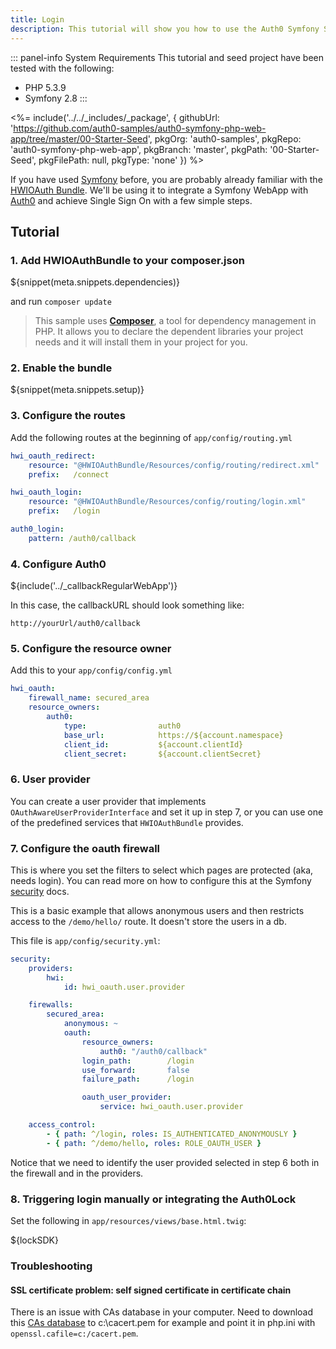 ```yaml
---
title: Login
description: This tutorial will show you how to use the Auth0 Symfony SDK to add authentication and authorization to your web app.
---
```


::: panel-info System Requirements
This tutorial and seed project have been tested with the following:
* PHP 5.3.9
* Symfony 2.8
:::

<%= include('../../_includes/_package', {
  githubUrl: 'https://github.com/auth0-samples/auth0-symfony-php-web-app/tree/master/00-Starter-Seed',
  pkgOrg: 'auth0-samples',
  pkgRepo: 'auth0-symfony-php-web-app',
  pkgBranch: 'master',
  pkgPath: '00-Starter-Seed',
  pkgFilePath: null,
  pkgType: 'none'
}) %>

If you have used [Symfony](http://symfony.com) before, you are probably already familiar with the [HWIOAuth Bundle](https://github.com/hwi/HWIOAuthBundle). We'll be using it to integrate a Symfony WebApp with [Auth0](https://auth0.com/) and achieve Single Sign On with a few simple steps.

## Tutorial

### 1. Add HWIOAuthBundle to your composer.json

${snippet(meta.snippets.dependencies)}

and run `composer update`

> This sample uses **[Composer](https://getcomposer.org/doc/00-intro.md)**, a tool for dependency management in PHP. It allows you to declare the dependent libraries your project needs and it will install them in your project for you.


### 2. Enable the bundle

${snippet(meta.snippets.setup)}

### 3. Configure the routes

Add the following routes at the beginning of `app/config/routing.yml`

```yml
hwi_oauth_redirect:
    resource: "@HWIOAuthBundle/Resources/config/routing/redirect.xml"
    prefix:   /connect

hwi_oauth_login:
    resource: "@HWIOAuthBundle/Resources/config/routing/login.xml"
    prefix:   /login

auth0_login:
    pattern: /auth0/callback
```


### 4. Configure Auth0

${include('../_callbackRegularWebApp')}

In this case, the callbackURL should look something like:

```
http://yourUrl/auth0/callback
```

### 5. Configure the resource owner

Add this to your `app/config/config.yml`

```yml
hwi_oauth:
    firewall_name: secured_area
    resource_owners:
        auth0:
            type:                auth0
            base_url:            https://${account.namespace}
            client_id:           ${account.clientId}
            client_secret:       ${account.clientSecret}
```

### 6. User provider

You can create a user provider that implements `OAuthAwareUserProviderInterface` and set it up in step 7, or you
can use one of the predefined services that `HWIOAuthBundle` provides.

### 7. Configure the oauth firewall

This is where you set the filters to select which pages are protected (aka, needs login). You can read more on how to configure this at the Symfony [security](http://symfony.com/doc/current/book/security.html) docs.

This is a basic example that allows anonymous users and then restricts access to the `/demo/hello/` route. It doesn't store the users in a db.

This file is `app/config/security.yml`:

```yml
security:
    providers:
        hwi:
            id: hwi_oauth.user.provider

    firewalls:
        secured_area:
            anonymous: ~
            oauth:
                resource_owners:
                    auth0: "/auth0/callback"
                login_path:        /login
                use_forward:       false
                failure_path:      /login

                oauth_user_provider:
                    service: hwi_oauth.user.provider

    access_control:
        - { path: ^/login, roles: IS_AUTHENTICATED_ANONYMOUSLY }
        - { path: ^/demo/hello, roles: ROLE_OAUTH_USER }
```

Notice that we need to identify the user provided selected in step 6 both in the firewall and in the providers.

### 8. Triggering login manually or integrating the Auth0Lock

Set the following in `app/resources/views/base.html.twig`:

${lockSDK}

### Troubleshooting

#### SSL certificate problem: self signed certificate in certificate chain

There is an issue with CAs database in your computer. Need to download this [CAs database](https://curl.haxx.se/ca/cacert.pem) to c:\cacert.pem for example and point it in php.ini with `openssl.cafile=c:/cacert.pem`.
